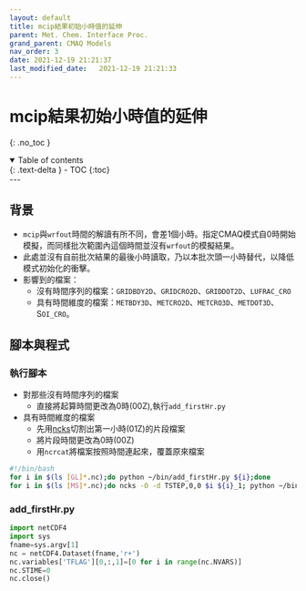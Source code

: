 ```yaml
---
layout: default
title: mcip結果初始小時值的延伸
parent: Met. Chem. Interface Proc.
grand_parent: CMAQ Models
nav_order: 3
date: 2021-12-19 21:21:37
last_modified_date:   2021-12-19 21:21:33
---
```

# mcip結果初始小時值的延伸
{: .no_toc }

<details open markdown="block">
  <summary>
    Table of contents
  </summary>
  {: .text-delta }
- TOC
{:toc}
</details>
---

## 背景
- `mcip`與`wrfout`時間的解讀有所不同，會差1個小時。指定CMAQ模式自0時開始模擬，而同樣批次範圍內這個時間並沒有`wrfout`的模擬結果。
- 此處並沒有自前批次結果的最後小時讀取，乃以本批次頭一小時替代，以降低模式初始化的衝擊。
- 影響到的檔案：
  - 沒有時間序列的檔案：`GRIDBDY2D`、`GRIDCRO2D`、`GRIDDOT2D`、`LUFRAC_CRO`
  - 具有時間維度的檔案：`METBDY3D`、`METCRO2D`、`METCRO3D`、`METDOT3D`、S`OI_CRO`。

## 腳本與程式

### 執行腳本
- 對那些沒有時間序列的檔案
  - 直接將起算時間更改為0時(00Z),執行`add_firstHr.py`
- 具有時間維度的檔案
  - 先用[ncks](https://sinotec2.github.io/Focus-on-Air-Quality/utilities/netCDF/ncks/)切割出第一小時(01Z)的片段檔案
  - 將片段時間更改為0時(00Z)
  - 用`ncrcat`將檔案按照時間連起來，覆蓋原來檔案

```bash
#!/bin/bash
for i in $(ls [GL]*.nc);do python ~/bin/add_firstHr.py ${i};done
for i in $(ls [MS]*.nc);do ncks -O -d TSTEP,0,0 $i ${i}_1; python ~/bin/add_firstHr.py ${i}_1;ncrcat -O ${i}_1 ${i} a;mv a ${i};rm ${i}_1;done
```

### add_firstHr.py

```python
import netCDF4
import sys
fname=sys.argv[1]
nc = netCDF4.Dataset(fname,'r+')
nc.variables['TFLAG'][0,:,1]=[0 for i in range(nc.NVARS)]
nc.STIME=0
nc.close()
```
